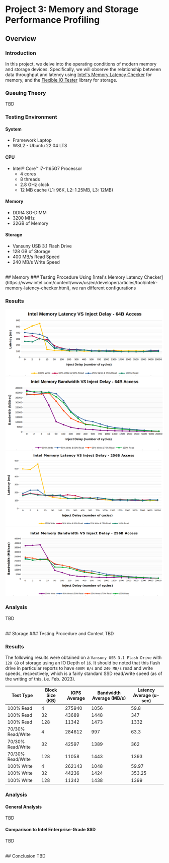 # Project 3: Memory and Storage Performance Profiling
## Overview
### Introduction
In this project, we delve into the operating conditions of modern memory and storage devices. Specifically, we will observe the relationship between data throughput and latency using [Intel's Memory Latency Checker](https://www.intel.com/content/www/us/en/developer/articles/tool/intelr-memory-latency-checker.html) for memory, and the [Flexible IO Tester](https://github.com/axboe/fio) library for storage.

### Queuing Theory
TBD

### Testing Environment
#### System
* Framework Laptop
* WSL2 - Ubuntu 22.04 LTS

#### CPU
* Intel® Core™ i7-1165G7 Processor
  - 4 cores
  - 8 threads
  - 2.8 GHz clock
  - 12 MB cache (L1: 96K, L2: 1.25MB, L3: 12MB)
  
#### Memory
* DDR4 SO-DIMM
* 3200 MHz
* 32GB of Memory

#### Storage
* Vansuny USB 3.1 Flash Drive
* 128 GB of Storage
* 400 MB/s Read Speed
* 240 MB/s Write Speed



<br>
## Memory
### Testing Procedure
Using [Intel's Memory Latency Checker](https://www.intel.com/content/www/us/en/developer/articles/tool/intelr-memory-latency-checker.html), we ran different configurations

### Results
![](./lram64.png)
![](./bram64.png)
![](./lram256.png)
![](./bram256.png)

### Analysis
TBD




<br>
## Storage
### Testing Procedure and Context
TBD

### Results
The following results were obtained on a `Vansuny USB 3.1 Flash Drive` with `128 GB` of storage using an IO Depth of `16`. It should be noted that this flash drive in particular reports to have `400M B/s` and `240 MB/s` read and write speeds, respectively, which is a fairly standard SSD read/write speed (as of the writing of this, i.e. Feb. 2023). <br>

| Test Type          | Block Size (KB) | IOPS Average | Bandwidth Average (MB/s) | Latency Average (u-sec) |
|--------------------|------------|--------------|--------------------------|-------------------------|
100% Read	| 4	| 275940	| 1056	| 59.8
100% Read	| 32 | 43689 | 1448 | 347
100% Read	| 128	| 11342	| 1473 | 1332
70/30% Read/Write | 4 | 284612 | 997 | 63.3
70/30% Read/Write | 32 | 42597 | 1389 | 362
70/30% Read/Write | 128 | 11058 | 1443 | 1393
100% Write | 4 | 262143 | 1048 | 59.97
100% Write | 32 | 44236 | 1424 | 353.25
100% Write | 128 | 11342 | 1438 | 1399

### Analysis
#### General Analysis
TBD

#### Comparison to Intel Enterprise-Grade SSD
TBD


<br>
## Conclusion
TBD
